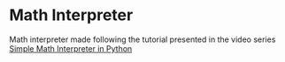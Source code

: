 # Math Interpreter
Math interpreter made following the tutorial presented in the video series
[Simple Math Interpreter in Python](https://www.youtube.com/watch?v=88lmIMHhYNs)
